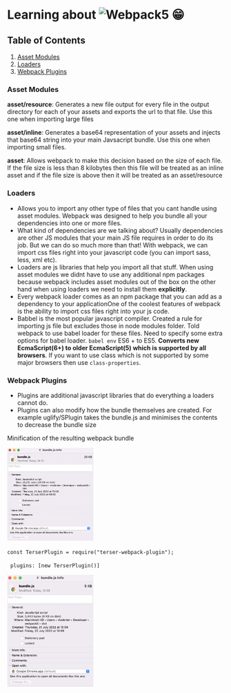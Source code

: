 # Learning about ![Webpack5](https://www.google.com/search?q=webpack&rlz=1C5CHFA_enGB972GB972&source=lnms&tbm=isch&sa=X&ved=2ahUKEwjptNfjn4z5AhUaQfEDHcsZD-wQ_AUoAXoECAIQAw&biw=1436&bih=677&dpr=2#imgrc=sNDEHLWvrQNtYM) :grin:

## Table of Contents

1. [Asset Modules](#asset-modules)
2. [Loaders](#loaders)
3. [Webpack Plugins](#webpack-plugins)

### Asset Modules <a name="asset-modules"></a>

**asset/resource**: Generates a new file output for every file in the output directory for each of your assets and exports the url to that file. Use this one when importing large files

**asset/inline**: Generates a base64 representation of your assets and injects that base64 string into your main Javsacript bundle. Use this one when importing small files.

**asset**: Allows webpack to make this decision based on the size of each file. If the file size is less than 8 kilobytes then this file will be treated as an inline asset and if the file size is above then it will be treated as an asset/resource

### Loaders <a name="loaders"></a>

- Allows you to import any other type of files that you cant handle using asset modules. Webpack was designed to help you bundle all your dependencies into one or more files.
- What kind of dependencies are we talking about? Usually dependencies are other JS modules that your main JS file requires in order to do its job. But we can do so much more than that! With webpack, we can import css files right into your javascript code (you can import sass, less, xml etc).
- Loaders are js libraries that help you import all that stuff. When using asset modules we didnt have to use any additional npm packages because webpack includes asset modules out of the box on the other hand when using loaders we need to install them **explicitly**.
- Every webpack loader comes as an npm package that you can add as a dependency to your applicationOne of the coolest features of webpack is the ability to import css files right into your js code.
- Babbel is the most popular javascript compiler. Created a rule for importing js file but excludes those in node modules folder. Told webpack to use babel loader for these files. Need to specify some extra options for babel loader. `babel env` ES6 + to ES5. **Converts new EcmaScript(6+) to older EcmaScript(5) which is supported by all browsers**. If you want to use class which is not supported by some major browsers then use `class-properties`.

### Webpack Plugins <a name="webpack-plugins"></a>

- Plugins are additional javascript libraries that do everything a loaders cannot do.
- Plugins can also modify how the bundle themselves are created. For example uglify/SPlugin takes the bundle.js and minimises the contents to decrease the bundle size

Minification of the resulting webpack bundle

<img src="./readme/bundle_before_babel.png" alt="Size of bundle size before babel" width="200"/>

`const TerserPlugin = require("terser-webpack-plugin");`

` plugins: [new TerserPlugin()]`

<img src="./readme/bundle_after_babel.png" alt="Size of bundle size after babel" width="200"/>
